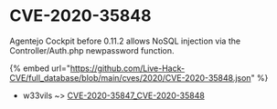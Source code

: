 # CVE-2020-35848

Agentejo Cockpit before 0.11.2 allows NoSQL injection via the Controller/Auth.php newpassword function.

{% embed url="https://github.com/Live-Hack-CVE/full_database/blob/main/cves/2020/CVE-2020-35848.json" %}


* w33vils ~> [CVE-2020-35847_CVE-2020-35848](https://zeste.alice-snow.ru/2020/database/cve-2020-35848/cve-2020-35847_cve-2020-35848-w33vils)